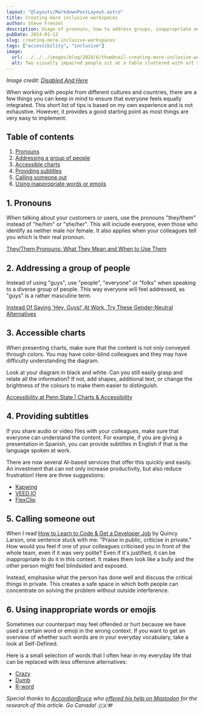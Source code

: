 ```yaml
---
layout: "@layouts/MarkdownPostLayout.astro"
title: Creating more inclusive workspaces
author: Steve Frenzel
description: Usage of pronouns, how to address groups, inappropriate emojis and more.
pubDate: 2024-01-12
slug: creating-more-inclusive-workspaces
tags: ["accessibility", "inclusive"]
image:
  url: ../../../images/blog/2024/6/thumbnail-creating-more-inclusive-workspaces.png
  alt: Two visually impaired people sit at a table cluttered with art supplies, both wearing glasses. On the left, the South Asian person with facial hair uses watercolor to paint flowers. A reference book and a pair of reading glasses rests behind them. Across the table, the Black person with short hair examines a small figurine through a magnifying glass that's centered on an eye. The craft area is warmly lit by two desk lamps and the illustration background is a yellow green.
---
```


_Image credit: [Disabled And Here](https://affecttheverb.com/disabledandhere)_

When working with people from different cultures and countries, there are a few things you can keep in mind to ensure that everyone feels equally integrated. This short list of tips is based on my own experience and is not exhaustive. However, it provides a good starting point as most things are very easy to implement:

## Table of contents

1. [Pronouns](#1-pronouns)
2. [Addressing a group of people](#2-addressing-a-group-of-people)
3. [Accessible charts](#3-accessible-charts)
4. [Providing subtitles](#4-providing-subtitles)
5. [Calling someone out](#5-calling-someone-out)
6. [Using inappropriate words or emojis](#6-using-inappropriate-words-or-emojis)

## 1. Pronouns

When talking about your customers or users, use the pronouns "they/them" instead of "he/him" or "she/her". This will include everyone, even those who identify as neither male nor female. It also applies when your colleagues tell you which is their real pronoun.

[They/Them Pronouns: What They Mean and When to Use Them](https://www.verywellmind.com/they-them-pronouns-7110726)

## 2. Addressing a group of people

Instead of using "guys", use "people", "everyone" or "folks" when speaking to a diverse group of people. This way everyone will feel addressed, as "guys" is a rather masculine term.

[Instead Of Saying 'Hey, Guys!' At Work, Try These Gender-Neutral Alternatives](https://www.huffpost.com/entry/gendered-language-hey-guys_l_5f21b189c5b6b8cd63b0f331)

## 3. Accessible charts

When presenting charts, make sure that the content is not only conveyed through colors. You may have color-blind colleagues and they may have difficulty understanding the diagram.

Look at your diagram in black and white. Can you still easily grasp and relate all the information? If not, add shapes, additional text, or change the brightness of the colours to make them easier to distinguish.

[Accessibility at Penn State | Charts & Accessibility](https://accessibility.psu.edu/images/charts/)

## 4. Providing subtitles

If you share audio or video files with your colleagues, make sure that everyone can understand the content. For example, if you are giving a presentation in Spanish, you can provide subtitles in English if that is the language spoken at work.

There are now several AI-based services that offer this quickly and easily. An investment that can not only increase productivity, but also reduce frustration! Here are three suggestions:

- [Kapwing](https://www.kapwing.com/subtitles)
- [VEED.IO](https://www.veed.io/tools/auto-subtitle-generator-online)
- [FlexClip](https://www.flexclip.com/tools/auto-subtitle/)

## 5. Calling someone out

When I read [How to Learn to Code & Get a Developer Job](https://www.freecodecamp.org/news/learn-to-code-book/) by Quincy Larson, one sentence stuck with me: "Praise in public, criticise in private."
How would you feel if one of your colleagues criticised you in front of the whole team, even if it was very polite? Even if it's justified, it can be inappropriate to do it in this context. It makes them look like a bully and the other person might feel blindsided and exposed.

Instead, emphasise what the person has done well and discuss the critical things in private. This creates a safe space in which both people can concentrate on solving the problem without outside interference.

## 6. Using inappropriate words or emojis

Sometimes our counterpart may feel offended or hurt because we have used a certain word or emoji in the wrong context. If you want to get an overview of whether such words are in your everyday vocabulary, take a look at Self-Defined.

Here is a small selection of words that I often hear in my everyday life that can be replaced with less offensive alternatives:

- [Crazy](https://www.selfdefined.app/definitions/crazy/)
- [Dumb](https://www.selfdefined.app/definitions/dumb/)
- [R-word](https://www.selfdefined.app/definitions/r-word/)

_Special thanks to [AccordionBruce](https://mastodon.online/@AccordionBruce@mastodon.social) who [offered his help on Mastodon](https://mastodon.online/@stvfrnzl/111713731507258625) for the research of this article. Go Canada! 🇨🇦🪗_
